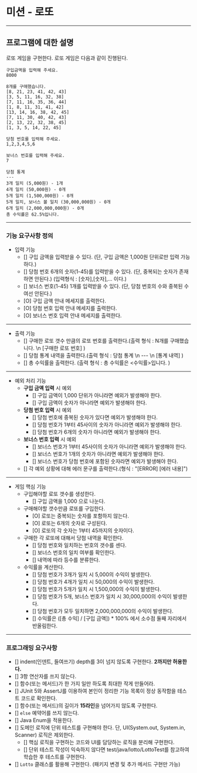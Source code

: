 # 미션 - 로또

---
## 프로그램에 대한 설명
로또 게임을 구현한다. 로또 게임은 다음과 같이 진행된다.  
```
구입금액을 입력해 주세요.
8000

8개를 구매했습니다.
[8, 21, 23, 41, 42, 43] 
[3, 5, 11, 16, 32, 38] 
[7, 11, 16, 35, 36, 44] 
[1, 8, 11, 31, 41, 42] 
[13, 14, 16, 38, 42, 45] 
[7, 11, 30, 40, 42, 43] 
[2, 13, 22, 32, 38, 45] 
[1, 3, 5, 14, 22, 45]

당첨 번호를 입력해 주세요.
1,2,3,4,5,6

보너스 번호를 입력해 주세요.
7

당첨 통계
---
3개 일치 (5,000원) - 1개
4개 일치 (50,000원) - 0개
5개 일치 (1,500,000원) - 0개
5개 일치, 보너스 볼 일치 (30,000,000원) - 0개
6개 일치 (2,000,000,000원) - 0개
총 수익률은 62.5%입니다.
```
---

### 기능 요구사항 정의
- 입력 기능
  - [] 구입 금액을 입력받을 수 있다. (단, 구입 금액은 1,000원 단위로만 입력 가능하다.)  
  - [] 당첨 번호 6개의 숫자(1-45)를 입력받을 수 있다. (단, 중복되는 숫자가 존재하면 안된다.) (입력형식 :  [숫자],[숫자],... 이다.)  
  - [] 보너스 번호(1-45) 1개를 입력받을 수 있다. (단, 당첨 번호의 수와 중복된 수여선 안된다.)
  - [O] 구입 금액 안내 메세지를 출력한다.
  - [O] 당첨 번호 입력 안내 메세지를 출력한다.
  - [O] 보너스 번호 입력 안내 메세지를 출력한다.
---  
- 출력 기능
  - [] 구매한 로또 갯수 만큼의 로또 번호를 출력한다.(출력 형식 : N개를 구매했습니다. \n [구매한 로또 번호] )
  - [] 당첨 통계 내역을 출력한다.(출력 형식 : 당첨 통계 \n --- \n [통계 내역] )
  - [] 총 수익률을 출력한다. (출력 형식 : 총 수익률은 <수익률>입니다. )
---
- 예외 처리 기능
  - **구입 금액 입력** 시 예외
    - [] 구입 금액이 1,000 단위가 아니라면 예외가 발생해야 한다.
    - [] 구입 금액이 숫자가 아니라면 예외가 발생해야 한다.
  - **당첨 번호 입력** 시 예외
    - [] 당첨 번호에 중복된 숫자가 있다면 예외가 발생해야 한다.
    - [] 당첨 번호가 1부터 45사이의 숫자가 아니라면 예외가 발생해야 한다.
    - [] 당첨 번호가 6개의 숫자가 아니라면 예외가 발생해야 한다.
  - **보너스 번호 입력** 시 예외
    - [] 보너스 번호가 1부터 45사이의 숫자가 아니라면 예외가 발생해야 한다.
    - [] 보너스 번호가 1개의 숫자가 아니라면 예외가 발생해야 한다.
    - [] 보너스 번호가 당첨 번호에 포함된 숫자라면 예외가 발생해야 한다.
  - [] 각 예외 상황에 대해 에러 문구를 출력한다.(형식 : "[ERROR] [에러 내용]")
---
- 게임 핵심 기능
  - 구입해야할 로또 갯수를 생성한다.
    - [] 구입 금액을 1,000 으로 나눈다.
  - 구매해야할 갯수만큼 로또를 구입한다.
    - [O] 로또는 중복되는 숫자를 포함하지 않는다.
    - [O] 로또는 6개의 숫자로 구성된다.
    - [O] 로또의 각 숫자는 1부터 45까지의 숫자이다.
  - 구매한 각 로또에 대해서 당첨 내역을 확인한다.
    - [] 당첨 번호와 일치하는 번호의 갯수를 센다.
    - [] 보너스 번호의 일치 여부를 확인한다.
    - [] 내역에 따라 등수를 분류한다.
  - 수익률을 계산한다.
    - [] 당첨 번호가 3개가 일치 시 5,000의 수익이 발생한다.
    - [] 당첨 번호가 4개가 일치 시 50,000의 수익이 발생한다.
    - [] 당첨 번호가 5개가 일치 시 1,500,000의 수익이 발생한다.
    - [] 당첨 번호가 5개, 보너스 번호가 일치 시 30,000,000의 수익이 발생한다.
    - [] 당첨 번호가 모두 일치하면 2,000,000,000의 수익이 발생한다.
    - [] 수익률은 ([총 수익] / [구입 금액]) * 100% 에서 소수점 둘째 자리에서 반올림한다.
---
### 프로그래밍 요구사항
- [] indent(인덴트, 들여쓰기) depth를 3이 넘지 않도록 구현한다. **2까지만 허용한다.**
- [] 3항 연산자를 쓰지 않는다.
- [] 함수(또는 메서드)가 한 가지 일만 하도록 최대한 작게 만들어라.
- [] JUnit 5와 AssertJ를 이용하여 본인이 정리한 기능 목록이 정상 동작함을 테스트 코드로 확인한다.
- [] 함수(또는 메서드)의 길이가 **15라인**을 넘어가지 않도록 구현한다.
- [] `else` 예약어를 쓰지 않는다.
- [] Java Enum을 적용한다.
- [] 도메인 로직에 단위 테스트를 구현해야 한다. 단, UI(System.out, System.in, Scanner) 로직은 제외한다. 
  - [] 핵심 로직을 구현하는 코드와 UI를 담당하는 로직을 분리해 구현한다. 
  - [] 단위 테스트 작성이 익숙하지 않다면 test/java/lotto/LottoTest를 참고하여 학습한 후 테스트를 구현한다.
- [] `Lotto` 클래스를 활용해 구현한다. (패키지 변경 및 추가 메서드 구현만 가능)